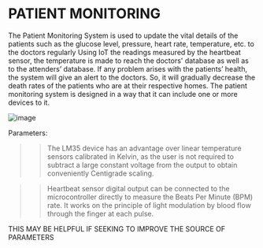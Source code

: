 # PATIENT MONITORING
The Patient Monitoring System is used to update the vital details of the patients such as the glucose level, pressure, heart rate, temperature, etc. to the doctors regularly Using IoT the readings measured by the heartbeat sensor, the temperature is made to reach the doctors' database as well as to the attenders’ database. If any problem arises with the patients’ health, the system will give an alert to the doctors. So, it will gradually decrease the death rates of the patients who are at their respective homes. 
The patient monitoring system is designed in a way that it can include one or more devices to it.


![image](https://user-images.githubusercontent.com/47053463/118762488-e8c72280-b893-11eb-9f6f-b902546ca0b0.png)




Parameters:

>> The LM35 device has an advantage over linear temperature sensors calibrated in Kelvin, as the user is not required to subtract a large constant voltage from the output to obtain conveniently Centigrade scaling.



>> Heartbeat sensor digital output can be connected to the microcontroller directly to measure the Beats Per Minute (BPM) rate. It works on the principle of light modulation by blood flow through the finger at each pulse.

THIS MAY BE HELPFUL  IF SEEKING TO IMPROVE THE SOURCE OF PARAMETERS 
